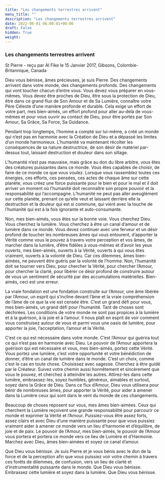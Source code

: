 ```yaml
---
title: "Les changements terrestres arrivent"
menu_title: ""
description: "Les changements terrestres arrivent"
date: 2022-06-01 06:00:01+00:06
draft: False
hidden: True
weight:
---
```

### Les changements terrestres arrivent

St Pierre - reçu par Al Fike le 15 Janvier 2017, Gibsons, Colombie-Britannique, Canada

Dieu vous bénisse, âmes précieuses, je suis Pierre. Des changements arrivent dans votre monde, des changements profonds. Des changements qui vont toucher chacun d’entre vous. Vous devez vous préparer en vous-mêmes. Vous devez être proches de Dieu, être sous la protection de Dieu, être dans ce grand flux de Son Amour et de Sa Lumière, connaître votre Père Céleste d’une manière profonde et durable. Cela exige un effort de votre part, mes bien-aimés, un effort profond pour aller au-delà de vous-mêmes et pour vous ouvrir au contact de Dieu, pour être portés par Son Amour, Sa Grâce, Sa Force, Sa Guidance.

Pendant trop longtemps, l’homme a compté sur lui-même, a créé un monde qui n’est pas en harmonie avec la Création de Dieu et a dépassé les limites d’un monde harmonieux. L’humanité va maintenant récolter les conséquences de sa nature destructrice, de son désir de matériel par-dessus tout, laissant destruction et douleur dans son sillage.

L’humanité n’est pas mauvaise, mais grâce au don du libre arbitre, vous êtes des créatures puissantes dans ce monde. Vous êtes capables de choisir, de faire de ce monde ce que vous voulez. Lorsque vous rassemblez toutes ces énergies, ces efforts, ces pensées, ces actes de chaque âme sur cette planète, vous créez une force puissante pour le bien et pour le mal et il doit arriver un moment où l’humanité doit reconnaître son propre pouvoir et la responsabilité qui l’accompagne. L’humanité ne peut pas aller aveuglément sur cette planète, prenant ce qu’elle veut et laissant derrière elle la destruction et la douleur qui est si commune, qui vient avec la touche de l’humanité qui est à la fois ignorante et auto-consumante.

Non, mes bien-aimés, vous êtes sur la bonne voie. Vous cherchez Dieu. Vous cherchez la lumière. Vous cherchez à être un canal d’amour et de lumière dans ce monde. Vous devez continuer avec une ferveur et un désir profond de toucher les nombreuses âmes qui vous entourent, d’apporter la Vérité comme vous le pouvez à travers votre perception et vos âmes, de marcher dans la lumière, d’être fidèles à vous-mêmes et d’avoir les yeux ouverts, mes bien-aimés, ouverts à la Vérité, ouverts à qui vous êtes vraiment, ouverts à la volonté de Dieu. Car ces dilemmes, âmes bien-aimées, ne peuvent être guéris par la volonté de l’homme. Non, l’humanité doit se tourner vers Dieu, pour chercher la Vérité, pour chercher l’Amour, pour chercher la clarté, pour libérer ce désir profond de construire autour de vous un sentiment de sécurité par des accumulations matérielles. Bien-aimés, ceci est une erreur.

La vraie fondation est une fondation construite sur l’Amour, une âme libérée par l’Amour, un esprit qui s’incline devant l’âme et la vraie compréhension de l’âme de ce que la vie est censée être. C’est un grand défi pour vous, mes bien-aimés, un grand défi pour l’humanité. Tant de choses sont déchirées. Les conditions de votre monde ne sont pas propices à la lumière et à la guérison, à la joie et à l’amour. Il nous plaît en esprit de voir comment vous construisez autour de vous et parmi vous une oasis de lumière, pour apporter la joie, l’acceptation, l’amour et la Vérité.

C’est ce qui est nécessaire dans votre monde. C’est l’Amour qui guérira tout ce qui n’est pas en harmonie avec Dieu. Le pouvoir de l’Amour apportera la guérison qui est nécessaire et vous, mes bien-aimés, portez cette Vérité. Vous portez une lumière, c’est votre opportunité et votre bénédiction de donner, d’être un canal de lumière dans le monde. C’est un choix, comme c’est le cas en toute chose. Choisissez avec sagesse. Cherchez à être guidé par le Créateur. Suivez votre chemin aussi honnêtement et sincèrement que vous le pouvez, et cherchez à atteindre les autres. Attirez-les dans cette lumière, embrassez-les, soyez humbles, généreux, aimables et surtout, soyez dans la Grâce de Dieu. Dans ce flux d’Amour, Dieu vous utilisera pour bénir de nombreuses âmes, pour apporter la Vérité, pour aider à amener dans la Lumière ceux qui sont dans le vent du monde de ces changements.

Beaucoup de choses reposent sur vous, mes âmes bien-aimées. Ceux qui cherchent la Lumière reçoivent une grande responsabilité pour parcourir ce monde et exprimer la Vérité et l’Amour. Puissiez-vous être assez forts, assez clairs et avec Dieu d’une manière puissante pour que vous puissiez vraiment aider à amener ce monde vers un lieu d’harmonie et d’équilibre, de joie et de paix. Le pouvoir de l’Amour, mes bien-aimés, le pouvoir de l’Amour vous portera et portera ce monde vers ce lieu de Lumière et d’Harmonie. Marchez avec Dieu, âmes bien-aimées et soyez ce canal d’amour.

Que Dieu vous bénisse. Je suis Pierre et je vous bénis avec le don de la force et de la perception afin que vous puissiez voir votre chemin à travers ces forêts de dilemmes, de confusion, vers un lieu de clarté et d’instrumentalité puissante dans le monde. Que Dieu vous bénisse. Embrassez cette lumière et soyez dans la lumière. Que Dieu vous bénisse.



